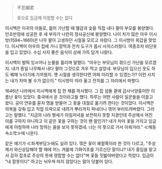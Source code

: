
> 不忍媚君
> 
> 꽃으로 임금께 아첨할 수는 없다


이시백은 이귀의 아들로, 젊어 가난할 때 땔감과 숯을 직접 내다 팔아 부모를 봉양했다. 인조반정에 성공한 후 세 부자가 나란히 정사공신에 봉양했다. 나이 차가 많은 아우 이시방(1594~1660)은 나무 팔아 고생하던 시절을 모르고 자랐다. 그 이시방이 회갑을 맞았다. 이시백이 아우의 집에 가니 장막과 잔치 도구가 몹시 사치스러웠다. 여종조차 비단옷을 입고 있었다. 수십 사지 좋은 음식이 상에 가득 담겨 나왔다. 

이시백이 벌떡 잉ㄹ어나 눈물을 흘리며 말했다. "아우는 부모님이 겪으신 가난을 모르겠지. 내가 종일 나무해서 내다 팔아 그것으로 겨우 먹고 살았네. 부모님이 입으신 옷도 하도 꿰매 누더기에 가까웠지. 옛 시절을 생각한다면 어찌 이리할 수 있겠는가? 이런 사치는 내가 차마 볼 수가 없으이." 이시방이 따라 울고 잔치를 그 자리에서 파했다. 

1646년 나라에서 이시백에게 집 한 채를 하사했다. 그 집 섬돌 곁에 금사낙양홍이란 이름난 꽃이 있었다. 중국에서 온 것이라고들 했다. 하루는 어떤 사람이 일꾼들을 이끌고 왔다. 공이 연유를 묻자 명을 받들어 그 꽃을 대궐로 옮기려 한다는 것이었다. 이시백은 의복을 갖춰 입고 직접 뜨락으로 내려가 뿌리까지 파내더니 꺾어 부러뜨려버렸다. 그러고는 말했다. "지금의 나라 형세가 아침저녁을 보전하지 못할 지경인데 주상께서 어진 이를 구하지 아니하고 이 같은 꽃을 구하는 것이 왠 말인가? 내가 차마 꽃을 가지고 임금에게 아첨하여 나라 망하는 꼴을 보지 못하겠네. 너는 이 뜻으로 가서 아뢰거라." $\ll$해동속소학$\gg$에 나온다. 

같은 얘기가 $\ll$좌계부담$\gg$에도 실려 있다. 꺾은 꽃이 왜철쭉이라 한 것이 다르고, "주상께서 와신상담해야 할 때에 어느 겨를에 기화이초를 기르신단 말이냐? 내가 중임을 맡고서 감히 잡초로 주상의 뜻에 영합할 수는 없다"며 꽃을 짓밟아버렸다고 적었다. 임금이 "내 잘못이다" 하고는 뉘우쳐 마지 않았다는 말이 덧붙어 있다. 